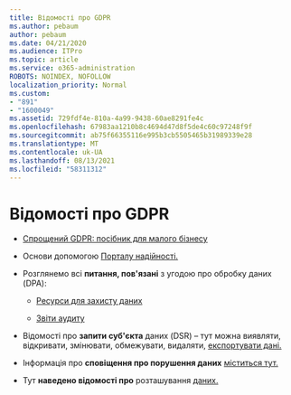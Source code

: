 ```yaml
---
title: Відомості про GDPR
ms.author: pebaum
author: pebaum
ms.date: 04/21/2020
ms.audience: ITPro
ms.topic: article
ms.service: o365-administration
ROBOTS: NOINDEX, NOFOLLOW
localization_priority: Normal
ms.custom:
- "891"
- "1600049"
ms.assetid: 729fdf4e-810a-4a99-9438-60ae8291fe4c
ms.openlocfilehash: 67983aa1210b8c4694d47d8f5de4c60c97248f9f
ms.sourcegitcommit: ab75f66355116e995b3cb5505465b31989339e28
ms.translationtype: MT
ms.contentlocale: uk-UA
ms.lasthandoff: 08/13/2021
ms.locfileid: "58311312"
---
```

# <a name="information-about-gdpr"></a>Відомості про GDPR

- [Спрощений GDPR: посібник для малого бізнесу](https://docs.microsoft.com/microsoft-365/admin/security-and-compliance/gdpr-compliance)

- Основи допомогою [Порталу надійності.](https://servicetrust.microsoft.com/ViewPage/GDPRGetStarted)

- Розглянемо всі **питання, пов'язані** з угодою про обробку даних (DPA):

  - [Ресурси для захисту даних](https://servicetrust.microsoft.com/ViewPage/TrustDocuments)

  - [Звіти аудиту](https://servicetrust.microsoft.com/ViewPage/MSComplianceGuide)

- Відомості про **запити суб'єкта** даних (DSR) – тут можна виявляти, відкривати, змінювати, обмежувати, видаляти, [експортувати дані.](https://docs.microsoft.com/microsoft-365/compliance/gdpr-dsr-office365)

- Інформація про **сповіщення про порушення даних** [міститься тут.](https://servicetrust.microsoft.com/ViewPage/GDPRBreach)

- Тут **наведено відомості про** розташування [даних.](https://products.office.com/where-is-your-data-located?ms.officeurl=datamaps&amp;geo=All#All)
